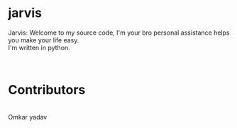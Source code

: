 # jarvis
Jarvis: Welcome to my source code, I'm your bro personal assistance helps you make your life easy.    
I'm written in python.


<br>

# Contributors
<br>
Omkar yadav
